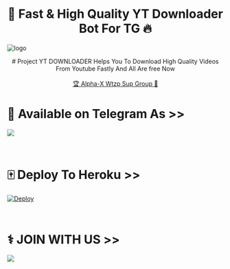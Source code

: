 <h1 align="center"><b>🍁 Fast & High Quality YT Downloader Bot For TG 🔥</b></h1>

![logo](https://telegra.ph/file/fe4379cb5ebf812e3379e.jpg)
<br>
<p align="center">
    # Project YT DOWNLOADER Helps You To Download High Quality Videos From Youtube Fastly And All Are free Now
    <br><br>
        <a href="https://chat.whatsapp.com/Ku8MincABBWAEOaG44PqZE">🏆 Alpha-X Wtzp Sup Group 🔰</a>
    <br>
</p>

# 🔐 Available on Telegram As >> <br>
<a href="https://t.me/XX_YT_DOWNLOADER_XX_BOT"><img src="https://img.shields.io/badge/SEE-TELEGRAM%20BOT-white.svg?logo=Telegram"></a>

<br>

# 🀄 Deploy To Heroku >>

[![Deploy](https://www.herokucdn.com/deploy/button.svg)](https://heroku.com/deploy?template=https://github.com/SL-Alpha-X-Team/Youtube-Downloader-For-TG)

<br>

# ⚕️ JOIN WITH US >>

<a href="https://t.me/telegrm_music9"><img src="https://img.shields.io/badge/Join-Telegram%20Group-red.svg?logo=Telegram"></a>
